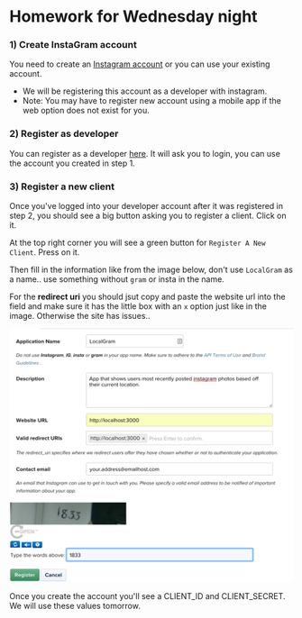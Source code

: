 # Homework for Wednesday night

### 1) Create InstaGram account
You need to create an [Instagram account](https://www.instagram.com/) or you can use your existing account.
- We will be registering this account as a developer with instagram.
- Note: You may have to register new account using a mobile app if the web option does not exist for you.

### 2) Register as developer
You can register as a developer [here](https://www.instagram.com/developer/register/). It will ask you to login, you can use the account you created in step 1.

### 3) Register a new client
Once you've logged into your developer account after it was registered in step 2, you should see a big button asking you to
register a client. Click on it.

At the top right corner you will see a green button for `Register A New Client`. Press on it.

Then fill in the information like from the image below, don't use `LocalGram` as a name.. use something without `gram` or insta in the name.

For the **redirect uri** you should jsut copy and paste the website url into the field and make sure it has the little box with an `x` option just like in the image. Otherwise the site has issues..

![](ig_homework.png)


Once you create the account you'll see a CLIENT_ID and CLIENT_SECRET. We will use these values tomorrow.

